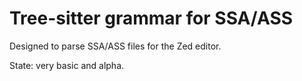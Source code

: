# Tree-sitter grammar for SSA/ASS

Designed to parse SSA/ASS files for the Zed editor.

State: very basic and alpha.

